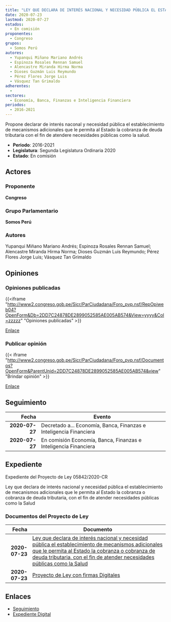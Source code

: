```yaml
---
title: "LEY QUE DECLARA DE INTERÉS NACIONAL Y NECESIDAD PÚBLICA EL ESTABLECIMIENTO DE MECANISMOS ADICIONALES QUE LE PERMITA AL ESTADO LA COBRANZA O COBRANZA DE DEUDA TRIBUTARIA, CON EL FIN DE ATENDER NECESIDADES PÚBLICAS COMO LA SALUD"
date: 2020-07-23
lastmod: 2020-07-27
estados: 
  - En comisión
proponentes: 
  - Congreso
grupos: 
  - Somos Perú
autores: 
  - Yupanqui Miñano Mariano Andrés
  - Espinoza Rosales Rennan Samuel
  - Alencastre Miranda Hirma Norma
  - Dioses Guzmán Luis Reymundo
  - Pérez Flores Jorge Luis
  - Vásquez Tan Grimaldo
adherentes: 
  - 
sectores: 
  - Economía, Banca, Finanzas e Inteligencia Financiera
periodos: 
  - 2016-2021
---
```


Propone declarar de interés naconal y necesidad pública el establecimiento de mecanismos adicionales que le permita al Estado la cobranza de deuda tributaria con el fin de atendere necesidades públicas como la salud.

- **Periodo**: 2016-2021
- **Legislatura**: Segunda Legislatura Ordinaria 2020
- **Estado**: En comisión

## Actores

### Proponente

**Congreso**

### Grupo Parlamentario

**Somos Perú**

### Autores

Yupanqui Miñano Mariano Andrés; Espinoza Rosales Rennan Samuel; Alencastre Miranda Hirma Norma; Dioses Guzmán Luis Reymundo; Pérez Flores Jorge Luis; Vásquez Tan Grimaldo


## Opiniones

### Opiniones publicadas

{{<iframe "http://www2.congreso.gob.pe/Sicr/ParCiudadana/Foro_pvp.nsf/RepOpiweb04?OpenForm&Db=2DD7C24878DE2899052585AE005AB574&View=yyyy&Col=zzzzz" "Opiniones publicadas" >}}

[Enlace](http://www2.congreso.gob.pe/Sicr/ParCiudadana/Foro_pvp.nsf/RepOpiweb04?OpenForm&Db=2DD7C24878DE2899052585AE005AB574&View=yyyy&Col=zzzzz)
### Publicar opinión

{{< iframe "http://www2.congreso.gob.pe/Sicr/ParCiudadana/Foro_pvp.nsf/Documentos?OpenForm&ParentUnid=2DD7C24878DE2899052585AE005AB574&view" "Brindar opinión" >}}

[Enlace](http://www2.congreso.gob.pe/Sicr/ParCiudadana/Foro_pvp.nsf/Documentos?OpenForm&ParentUnid=2DD7C24878DE2899052585AE005AB574&view)

## Seguimiento

| Fecha | Evento |
|------:|--------|
| **2020-07-27** | Decretado a... Economía, Banca, Finanzas e Inteligencia Financiera|
| **2020-07-27** | En comisión Economía, Banca, Finanzas e Inteligencia Financiera|


## Expediente

Expediente del Proyecto de Ley 05842/2020-CR

Ley que declara de interés nacional y necesidad pública el establecimiento de mecanismos adicionales que le permita al Estado la cobranza o cobranza de deuda tributaria, con el fin de atender necesidades públicas como la Salud


### Documentos del Proyecto de Ley

| Fecha | Documento |
|------:|--------|
| **2020-07-23** | [Ley que declara de interés nacional y necesidad pública el establecimiento de mecanismos adicionales que le permita al Estado la cobranza o cobranza de deuda tributaria, con el fin de atender necesidades públicas como la Salud](http://www.leyes.congreso.gob.pe/Documentos/2016_2021/Proyectos_de_Ley_y_de_Resoluciones_Legislativas/PL05842-20200723.pdf) |
| **2020-07-23** | [Proyecto de Ley con firmas Digitales](http://www.leyes.congreso.gob.pe/Documentos/2016_2021/Proyectos_de_Ley_y_de_Resoluciones_Legislativas/Proyectos_Firmas_digitales/PL05842.pdf) |

## Enlaces 

- [Seguimiento](http://www2.congreso.gob.pe/Sicr/TraDocEstProc/CLProLey2016.nsf/f7fff46988ca05b1052578e100829cc7/9c8acf8f215ab3d4052585ae0079f3f5?OpenDocument)
- [Expediente Digital](http://www2.congreso.gob.pe/Sicr/TraDocEstProc/CLProLey2016.nsf/f7fff46988ca05b1052578e100829cc7/9c8acf8f215ab3d4052585ae0079f3f5?OpenDocument&Click=05257FB7005EB655.eb71d0cf91d8294e05256cdf006b5706/$Body/0.1C6C)
